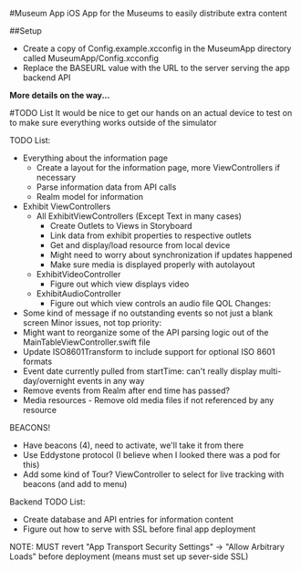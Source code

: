 #Museum App
iOS App for the Museums to easily distribute extra content

##Setup
* Create a copy of Config.example.xcconfig in the MuseumApp directory called MuseumApp/Config.xcconfig
* Replace the BASEURL value with the URL to the server serving the app backend API

**More details on the way...**


#TODO List
It would be nice to get our hands on an actual device to test on to make sure
everything works outside of the simulator

TODO List:
* Everything about the information page
  * Create a layout for the information page, more ViewControllers if necessary
  * Parse information data from API calls
  * Realm model for information
* Exhibit ViewControllers
  * All ExhibitViewControllers (Except Text in many cases)
    * Create Outlets to Views in Storyboard
    * Link data from exhibit properties to respective outlets
    * Get and display/load resource from local device
    * Might need to worry about synchronization if updates happened
    * Make sure media is displayed properly with autolayout
  * ExhibitVideoController
    * Figure out which view displays video
  * ExhibitAudioController
    * Figure out which view controls an audio file
QOL Changes:
* Some kind of message if no outstanding events so not just a blank screen
Minor issues, not top priority:
* Might want to reorganize some of the API parsing logic out of the MainTableViewController.swift file
* Update ISO8601Transform to include support for optional ISO 8601 formats
* Event date currently pulled from startTime: can't really display multi-day/overnight events in any way
* Remove events from Realm after end time has passed?
* Media resources - Remove old media files if not referenced by any resource

BEACONS!
* Have beacons (4), need to activate, we'll take it from there
* Use Eddystone protocol (I believe when I looked there was a pod for this)
* Add some kind of Tour? ViewController to select for live tracking with beacons (and add to menu)

Backend TODO List:
* Create database and API entries for information content
* Figure out how to serve with SSL before final app deployment

NOTE:  MUST revert "App Transport Security Settings" -> "Allow Arbitrary Loads"
       before deployment (means must set up sever-side SSL)

